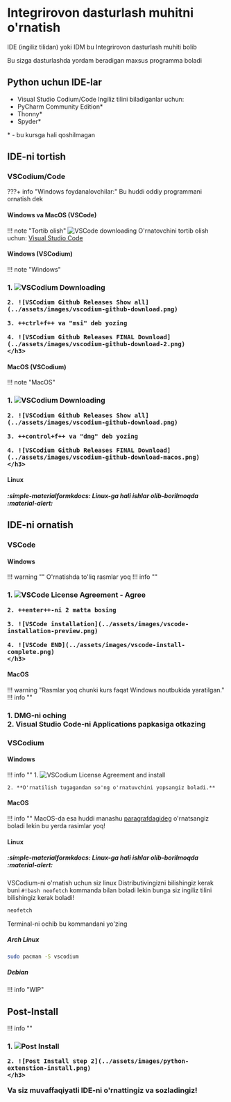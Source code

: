 Integrirovon dasturlash muhitni o'rnatish
=========================================
IDE (ingiliz tilidan) yoki IDM bu Integrirovon dasturlash muhiti bolib

Bu sizga dasturlashda yordam beradigan maxsus programma boladi

Python uchun IDE-lar
-----------------------
- Visual Studio Codium/Code
Ingiliz tilini biladiganlar uchun:
- PyCharm Community Edition*
- Thonny*
- Spyder*

\* - bu kursga hali qoshilmagan

IDE-ni tortish
--------------

### VSCodium/Code
???+ info "Windows foydanalovchilar:"
    Bu huddi oddiy programmani ornatish dek

#### Windows va MacOS (VSCode)
!!! note "Tortib olish"
    ![VSCode downloading](../assets/images/vscode-download.png)
O'rnatovchini tortib olish uchun: [Visual Studio Code](https://code.visualstudio.com)
#### Windows (VSCodium)
!!! note "Windows"
    <h3>
    1. ![VSCodium Downloading](../assets/images/vscodium-download.png)

    2. ![VSCodium Github Releases Show all](../assets/images/vscodium-github-download.png)

    3. ++ctrl+f++ va "msi" deb yozing

    4. ![VSCodium Github Releases FINAL Download](../assets/images/vscodium-github-download-2.png)
    </h3>

#### MacOS (VSCodium)
!!! note "MacOS"
    <h3>
    1. ![VSCodium Downloading](../assets/images/vscodium-download.png)

    2. ![VSCodium Github Releases Show all](../assets/images/vscodium-github-download.png)

    3. ++control+f++ va "dmg" deb yozing

    4. ![VSCodium Github Releases FINAL Download](../assets/images/vscodium-github-download-macos.png)
    </h3>

#### Linux
##### :simple-materialformkdocs: Linux-ga hali ishlar olib-borilmoqda :material-alert:

IDE-ni ornatish
---------------
### VSCode
#### Windows
!!! warning ""
    O'rnatishda to'liq rasmlar yoq
!!! info ""
    <h3>
    1. ![VSCode License Agreement - Agree](../assets/images/vscode-license-agree.png)

    2. ++enter++-ni 2 matta bosing

    3. ![VSCode installation](../assets/images/vscode-installation-preview.png)

    4. ![VSCode END](../assets/images/vscode-install-complete.png)
    </h3>
#### MacOS
!!! warning "Rasmlar yoq chunki kurs faqat Windows noutbukida yaratilgan."
!!! info ""
    <h3>
    1. DMG-ni oching<br>
    2. Visual Studio Code-ni Applications papkasiga otkazing
    </h3>
### VSCodium
#### Windows
!!! info ""
    1. ![VSCodium License Agreement and install](../assets/images/vscodium-license-agreement-and-install.png)

    2. **O'rnatilish tugagandan so'ng o'rnatuvchini yopsangiz boladi.**

#### MacOS
!!! info ""
    MacOS-da esa huddi manashu [paragrafdagideg](#macos) o'rnatsangiz boladi lekin bu yerda rasimlar yoq!

#### Linux
##### :simple-materialformkdocs: Linux-ga hali ishlar olib-borilmoqda :material-alert:

VSCodium-ni o'rnatish uchun siz linux Distributivingizni bilishingiz kerak
buni `#!bash neofetch` kommanda bilan boladi lekin bunga siz ingiliz tilini bilishingiz kerak boladi!
```bash
neofetch
```

Terminal-ni ochib bu kommandani yo'zing
##### Arch Linux
```bash
sudo pacman -S vscodium
```

##### Debian
!!! info "WIP"


## Post-Install
!!! info ""
    <h3>
    1. ![Post Install](../assets/images/vscode-post-install-1.png)

    2. ![Post Install step 2](../assets/images/python-extenstion-install.png)
    </h3>

Va siz muvaffaqiyatli IDE-ni o'rnattingiz va sozladingiz!